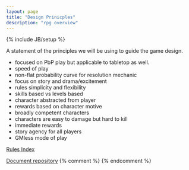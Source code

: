 ```yaml
---
layout: page
title: "Design Prinicples"
description: "rpg overview"
---
```

{% include JB/setup %}

A statement of the principles we will be using to guide the game design.

* focused on PbP play but applicable to tabletop as well.
* speed of play
* non-flat probability curve for resolution mechanic
* focus on story and drama/excitement
* rules simplicity and flexibility
* skills based vs levels based
* character abstracted from player
* rewards based on character motive
* broadly competent characters
* characters are easy to damage but hard to kill
* immediate rewards
* story agency for all players
* GMless mode of play

[Rules Index](./pages/rules/index.html)

[Document repository](http://github.com/roninkelt/rpgx_cgd/)
{% comment %} <!--vim: set ft=markdown wrap ts=8 tw=0 fileencoding=utf-8 :--> {% endcomment %}
